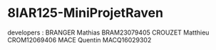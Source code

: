 # 8IAR125-MiniProjetRaven

developers : 
	BRANGER Mathias 	BRAM23079405
	CROUZET Matthieu	CROM12069406
	MACE	Quentin		MACQ16029302

